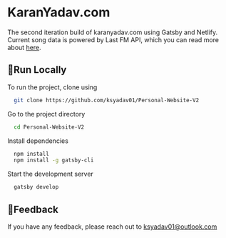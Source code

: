 # KaranYadav.com

The second iteration build of karanyadav.com using Gatsby and Netlify. Current song data is powered by Last FM API, which you can read more about [here](https://www.last.fm/api).


## 🚀Run Locally

To run the project, clone using

```bash
  git clone https://github.com/ksyadav01/Personal-Website-V2
```

Go to the project directory

```bash
  cd Personal-Website-V2
```

Install dependencies

```bash
  npm install
  npm install -g gatsby-cli
```

Start the development server

```bash
  gatsby develop
```

  
## 📝Feedback

If you have any feedback, please reach out to ksyadav01@outlook.com

  